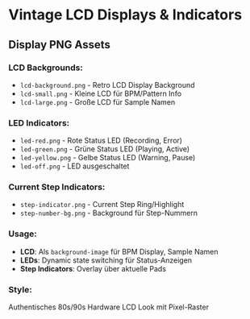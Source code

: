 # Vintage LCD Displays & Indicators

## Display PNG Assets

### LCD Backgrounds:
- `lcd-background.png` - Retro LCD Display Background
- `lcd-small.png` - Kleine LCD für BPM/Pattern Info
- `lcd-large.png` - Große LCD für Sample Namen

### LED Indicators:
- `led-red.png` - Rote Status LED (Recording, Error)
- `led-green.png` - Grüne Status LED (Playing, Active)
- `led-yellow.png` - Gelbe Status LED (Warning, Pause)
- `led-off.png` - LED ausgeschaltet

### Current Step Indicators:
- `step-indicator.png` - Current Step Ring/Highlight
- `step-number-bg.png` - Background für Step-Nummern

### Usage:
- **LCD**: Als `background-image` für BPM Display, Sample Namen
- **LEDs**: Dynamic state switching für Status-Anzeigen
- **Step Indicators**: Overlay über aktuelle Pads

### Style:
Authentisches 80s/90s Hardware LCD Look mit Pixel-Raster